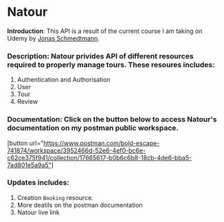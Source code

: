 # Natour

  **Introduction**: This API is a result of the current course I am taking on Udemy by [Jonas Schmedtmann](https://codingheroes.io/).  
  ### Description: Natour privides API of different resources required to properly manage tours. These resoures includes:  
  1. Authentication and Authorisation  
  2. User  
  3. Tour  
  4. Review 
  
  ### Documentation: Click on the button below to access Natour's documentation on my postman public workspace.
  [button url="https://www.postman.com/bold-escape-741874/workspace/3952466d-52e6-4ef0-bc6e-c62ce375f941/collection/17665617-b0b6c6b8-18cb-4de6-bba5-7ad801e5a9a5"]
  
  ### Updates includes:
  1. Creation `Booking` resource.
  2. More deatils on the postman documentation
  3. Natour live link
